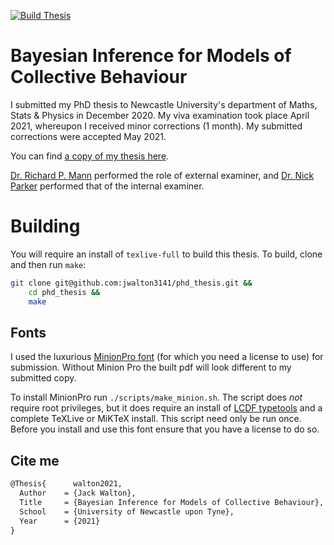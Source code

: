 [![Build Thesis](https://github.com/jwalton3141/phd_thesis/actions/workflows/main.yml/badge.svg)](https://github.com/jwalton3141/phd_thesis/actions/workflows/main.yml)

# Bayesian Inference for Models of Collective Behaviour

I submitted my PhD thesis to Newcastle University's department of Maths, Stats
& Physics in December 2020. My viva examination took place April 2021,
whereupon I received minor corrections (1 month). My submitted corrections were
accepted May 2021.

You can find [a copy of my thesis
here](https://jwalton.info/assets/thesis.pdf).

[Dr. Richard P. Mann](http://www.richardpmann.com/) performed the role of
external examiner, and [Dr. Nick
Parker](https://www.ncl.ac.uk/maths-physics/people/profile/nickparker.html)
performed that of the internal examiner.

# Building

You will require an install of `texlive-full` to build this thesis. To build,
clone and then run `make`:

```sh
git clone git@github.com:jwalton3141/phd_thesis.git &&
    cd phd_thesis &&
    make
```

## Fonts

I used the luxurious [MinionPro font](https://fonts.adobe.com/fonts/minion)
(for which you need a license to use) for submission. Without Minion Pro the
built pdf will look different to my submitted copy.

To install MinionPro run `./scripts/make_minion.sh`. The script does *not*
require root privileges, but it does require an install of [LCDF
typetools](http://www.lcdf.org/type/) and a complete TeXLive or MiKTeX install.
This script need only be run once. Before you install and use this font ensure
that you have a license to do so. 

## Cite me

```tex
@Thesis{	  walton2021,
  Author	= {Jack Walton},
  Title		= {Bayesian Inference for Models of Collective Behaviour},
  School	= {University of Newcastle upon Tyne},
  Year		= {2021}
}
```
